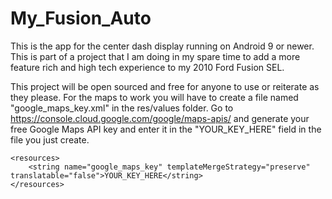 # My_Fusion_Auto

This is the app for the center dash display running on Android 9 or newer. This is part of a project that I am doing in my spare time to add a more feature rich and high tech experience to my 2010 Ford Fusion SEL. 

This project will be open sourced and free for anyone to use or reiterate as they please. For the maps to work you will have to create a file named "google_maps_key.xml" in the res/values folder. Go to https://console.cloud.google.com/google/maps-apis/ and generate your free Google Maps API key and enter it in the "YOUR_KEY_HERE" field in the file you just create.
```
<resources>
    <string name="google_maps_key" templateMergeStrategy="preserve" translatable="false">YOUR_KEY_HERE</string>
</resources>
```
